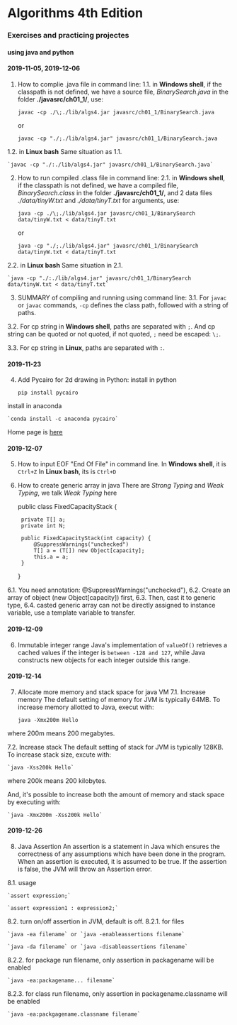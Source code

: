 # Algorithms 4th Edition
### Exercises and practicing projectes
#### using java and python

#### 2019-11-05, 2019-12-06
1. How to complie .java file in command line:
1.1. in **Windows shell**, 
if the classpath is not defined, we have a source file, 
*BinarySearch.java* in the folder **./javasrc/ch01_1/**, use:

    `javac -cp ./\;./lib/algs4.jar javasrc/ch01_1/BinarySearch.java`

    or

    `javac -cp "./;./lib/algs4.jar" javasrc/ch01_1/BinarySearch.java`

1.2. in **Linux bash**
Same situation as 1.1.

    `javac -cp "./:./lib/algs4.jar" javasrc/ch01_1/BinarySearch.java`



2. How to run compiled .class file in command line:
2.1. in **Windows shell**, if the classpath is not defined, we have a compiled file,
*BinarySearch.class* in the folder **./javasrc/ch01_1/**, and 2 data files 
*./data/tinyW.txt* and *./data/tinyT.txt* for arguments, use:

    `java -cp ./\;./lib/algs4.jar javasrc/ch01_1/BinarySearch data/tinyW.txt < data/tinyT.txt`

    or

    `java -cp "./;./lib/algs4.jar" javasrc/ch01_1/BinarySearch data/tinyW.txt < data/tinyT.txt`

2.2. in **Linux bash**
Same situation in 2.1.

    `java -cp "./:./lib/algs4.jar" javasrc/ch01_1/BinarySearch data/tinyW.txt < data/tinyT.txt`


3. SUMMARY of compiling and running using command line: 
3.1. For `javac` or `javac` commands, `-cp` defines the class path, followed with a string 
of paths.

3.2. For cp string in **Windows shell**, paths are separated with `;`. And cp string can be quoted or 
not quoted, if not quoted, `;` need be escaped: `\;`.

3.3. For cp string in **Linux**, paths are separated with `:`.


#### 2019-11-23
4. Add Pycairo for 2d drawing in Python:
install in python

    `pip install pycairo`

install in anaconda

    `conda install -c anaconda pycairo`

Home page is [here](https://pycairo.readthedocs.io/en/latest/)


#### 2019-12-07
5. How to input EOF "End Of File" in command line.
In **Windows shell**, it is `Ctrl+Z`
In **Linux bash**, its is `Ctrl+D`

6. How to create generic array in java
There are *Strong Typing* and *Weak Typing*, we talk *Weak Typing* here

    public class FixedCapacityStack<T> {

        private T[] a;
        private int N;

        public FixedCapacityStack(int capacity) {
            @SuppressWarnings("unchecked")
            T[] a = (T[]) new Object[capacity];
            this.a = a;
        }
    }

6.1. You need annotation: @SuppressWarnings("unchecked"),
6.2. Create an array of object (new Object[capacity]) first,
6.3. Then, cast it to generic type,
6.4. casted generic array can not be directly assigned to instance variable, use a template variable to transfer.

#### 2019-12-09
6. Immutable integer range
Java's implementation of `valueOf()` retrieves a cached values if the integer is `between -128 and 127`,
while Java constructs new objects for each integer outside this range. 

#### 2019-12-14
7. Allocate more memory and stack space for java VM
7.1. Increase memory
The default setting of memory for JVM is typically 64MB. To increase memory allotted to Java, execut with:
 
    `java -Xmx200m Hello` 
    
where 200m means 200 megabytes.

7.2. Increase stack
The default setting of stack for JVM is typically 128KB. To increase stack size, excute with:

    `java -Xss200k Hello`

where 200k means 200 kilobytes.

And, it's possible to increase both the amount of memory and stack space by executing with:

    `java -Xmx200m -Xss200k Hello`

#### 2019-12-26
8. Java Assertion
An assertion is a statement in Java which ensures the correctness of any assumptions which have been done in the program. When an assertion is executed, it is assumed to be true. If the assertion is false, the JVM will throw an Assertion error.

8.1. usage

    `assert expression;`

    `assert expression1 : expression2;`

8.2. turn on/off assertion in JVM, default is off.
8.2.1. for files

    `java -ea filename` or `java -enableassertions filename`

    `java -da filename` or `java -disableassertions filename`

8.2.2. for package
run filename, only assertion in packagename will be enabled

    `java -ea:packagename... filename`

8.2.3. for class
run filename, only assertion in packagename.classname will be enabled

    `java -ea:packgagename.classname filename`




